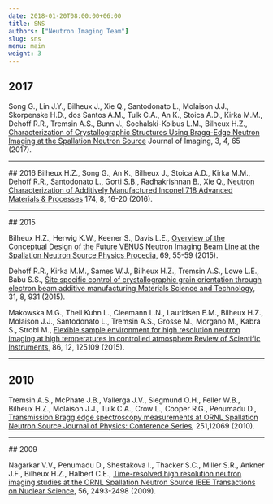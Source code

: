 ```yaml
---
date: 2018-01-20T08:00:00+06:00
title: SNS
authors: ["Neutron Imaging Team"]
slug: sns
menu: main
weight: 3
---
```


## 2017
Song G., Lin J.Y., Bilheux J., Xie Q., Santodonato L., Molaison J.J., Skorpenske H.D., dos Santos A.M., Tulk C.A.,
An K., Stoica A.D., Kirka M.M., Dehoff R.R., Tremsin A.S., Bunn J., Sochalski-Kolbus L.M., Bilheux H.Z.,
<a href='http://www.mdpi.com/2313-433X/3/4/65'>Characterization of Crystallographic Structures Using Bragg-Edge Neutron Imaging at the Spallation Neutron Source</a>
Journal of Imaging, 3, 4, 65 (2017).

<hr>
## 2016
Bilheux H.Z., Song G., An K., Bilheux J., Stoica A.D., Kirka M.M., Dehoff R.R., Santodonato L., Gorti S.B., Radhakrishnan B., Xie Q.,
<a href='http://mio.asminternational.org/amp/201608/files/assets/basic-html/page-16.html#'>Neutron Characterization of Additively Manufactured Inconel 718 Advanced Materials & Processes</a>
 174, 8, 16-20 (2016).


<hr>
## 2015

Bilheux H.Z., Herwig K.W., Keener S., Davis L.E.,
<a href='http://www.sciencedirect.com/science/article/pii/S1875389215006173?via%3Dihub'>Overview of the Conceptual
Design of the Future VENUS Neutron Imaging Beam Line at the Spallation Neutron Source Physics Procedia</a>, 69, 55-59 (2015).

Dehoff R.R., Kirka M.M., Sames W.J., Bilheux H.Z., Tremsin A.S., Lowe L.E., Babu S.S.,
<a href='http://www.tandfonline.com/doi/full/10.1179/1743284714Y.0000000734'>Site specific control of crystallographic
grain orientation through electron beam additive manufacturing Materials Science and Technology</a>, 31, 8, 931 (2015).

Makowska M.G., Theil Kuhn L., Cleemann L.N., Lauridsen E.M., Bilheux H.Z., Molaison J.J., Santodonato L., Tremsin A.S.,
Grosse M., Morgano M., Kabra S., Strobl M.,
<a href='http://aip.scitation.org/doi/10.1063/1.4937615'>Flexible sample environment for high resolution neutron
imaging at high temperatures in controlled atmosphere Review of Scientific Instruments</a>, 86, 12, 125109 (2015).

<hr>

## 2010
Tremsin A.S., McPhate J.B., Vallerga J.V., Siegmund O.H., Feller W.B., Bilheux H.Z., Molaison J.J., Tulk C.A., Crow L.,
Cooper R.G., Penumadu D., <a href='http://iopscience.iop.org/article/10.1088/1742-6596/251/1/012069/meta'>Transmission
Bragg edge spectroscopy measurements at ORNL Spallation Neutron Source Journal of Physics: Conference Series</a>,
251,12069 (2010).

<hr>
## 2009

Nagarkar V.V., Penumadu D., Shestakova I., Thacker S.C., Miller S.R., Ankner J.F., Bilheux H.Z., Halbert C.E.,
<a href='http://ieeexplore.ieee.org/document/5204674/?reload=true'>Time-resolved high resolution neutron imaging
studies at the ORNL Spallation Neutron Source IEEE Transactions on Nuclear Science</a>, 56, 2493-2498 (2009).


